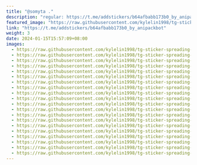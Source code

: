 ```yaml
---
title: "@somyta ."
description: "regular: https://t.me/addstickers/b64afbabb173b0_by_anipackbot"
featured_image: "https://raw.githubusercontent.com/kylelin1998/tg-sticker-spreading-worldwide-images/main/img/4b529f63-477b-478f-941a-9276193e661f.jpg"
link: "https://t.me/addstickers/b64afbabb173b0_by_anipackbot"
weight: 3
date: 2024-01-15T15:57:09+08:00
images:
  - https://raw.githubusercontent.com/kylelin1998/tg-sticker-spreading-worldwide-images/main/img/4b529f63-477b-478f-941a-9276193e661f.jpg
  - https://raw.githubusercontent.com/kylelin1998/tg-sticker-spreading-worldwide-images/main/img/682a0515-ddcd-4c84-83e6-c781d2e08284.jpg
  - https://raw.githubusercontent.com/kylelin1998/tg-sticker-spreading-worldwide-images/main/img/8a4a544c-40c4-42f0-a5ae-9fd10f5456c2.jpg
  - https://raw.githubusercontent.com/kylelin1998/tg-sticker-spreading-worldwide-images/main/img/f3ebcbb2-5589-49ac-99a4-da21a1d5f6ff.jpg
  - https://raw.githubusercontent.com/kylelin1998/tg-sticker-spreading-worldwide-images/main/img/59d0d24c-4cd2-4a73-aa10-b11cc3844219.jpg
  - https://raw.githubusercontent.com/kylelin1998/tg-sticker-spreading-worldwide-images/main/img/710431d8-39f2-4980-9508-059bf589b01c.jpg
  - https://raw.githubusercontent.com/kylelin1998/tg-sticker-spreading-worldwide-images/main/img/adbedc04-61fe-4389-9918-69380df3cfa7.jpg
  - https://raw.githubusercontent.com/kylelin1998/tg-sticker-spreading-worldwide-images/main/img/336c9c88-f8dc-4060-87c5-35da73e5a4ed.jpg
  - https://raw.githubusercontent.com/kylelin1998/tg-sticker-spreading-worldwide-images/main/img/30e2e69c-6e6f-4e96-a55d-efea9e479801.jpg
  - https://raw.githubusercontent.com/kylelin1998/tg-sticker-spreading-worldwide-images/main/img/4b3eee4b-8136-4e78-9892-9fa03478ebe6.jpg
  - https://raw.githubusercontent.com/kylelin1998/tg-sticker-spreading-worldwide-images/main/img/159d4582-6147-47b2-a049-99cc64bcfffa.jpg
  - https://raw.githubusercontent.com/kylelin1998/tg-sticker-spreading-worldwide-images/main/img/84b791c8-e878-4e89-90e2-c32054c57356.jpg
  - https://raw.githubusercontent.com/kylelin1998/tg-sticker-spreading-worldwide-images/main/img/58ddcb37-16d1-4904-91dc-1576993b6e94.jpg
  - https://raw.githubusercontent.com/kylelin1998/tg-sticker-spreading-worldwide-images/main/img/d3a59ebd-2763-4a02-9c5c-50c2c4a2d3b9.jpg
  - https://raw.githubusercontent.com/kylelin1998/tg-sticker-spreading-worldwide-images/main/img/30c70382-4ac5-4786-89ee-0c3b14fa6f9a.jpg
  - https://raw.githubusercontent.com/kylelin1998/tg-sticker-spreading-worldwide-images/main/img/c7fad3b2-acbd-418c-bdbc-240454f946d9.jpg
  - https://raw.githubusercontent.com/kylelin1998/tg-sticker-spreading-worldwide-images/main/img/cb853b6f-1f5c-4304-b1b5-7349b91d1fe9.jpg
  - https://raw.githubusercontent.com/kylelin1998/tg-sticker-spreading-worldwide-images/main/img/776132b4-2874-4261-98d9-d9c24d86383e.jpg
  - https://raw.githubusercontent.com/kylelin1998/tg-sticker-spreading-worldwide-images/main/img/e6d0c2f8-2e6c-46b5-8a79-33df5cf20a33.jpg
  - https://raw.githubusercontent.com/kylelin1998/tg-sticker-spreading-worldwide-images/main/img/77b406eb-1aa2-4e1e-8f95-746b41a00ad3.jpg
---
```

